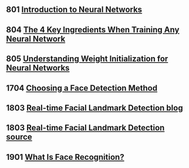 
## 801 [Introduction to Neural Networks](https://www.pyimagesearch.com/2021/05/06/introduction-to-neural-networks/)
## 804 [The 4 Key Ingredients When Training Any Neural Network](https://www.pyimagesearch.com/2021/05/06/the-four-key-ingredients-when-training-any-neural-network/)
## 805 [Understanding Weight Initialization for Neural Networks](https://www.pyimagesearch.com/2021/05/06/understanding-weight-initialization-for-neural-networks/)
## 1704 [Choosing a Face Detection Method](https://www.pyimagesearch.com/2021/04/26/face-detection-tips-suggestions-and-best-practices/)

## 1803 [Real-time Facial Landmark Detection blog](https://www.pyimagesearch.com/2017/04/17/real-time-facial-landmark-detection-opencv-python-dlib/)
## 1803 [Real-time Facial Landmark Detection source](https://s3-us-west-2.amazonaws.com/static.pyimagesearch.com/real-time-facial-landmarks/real-time-facial-landmarks.zip)
## 1901 [What Is Face Recognition?](https://www.pyimagesearch.com/2021/05/01/what-is-face-recognition/)

